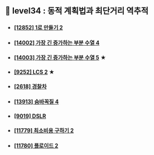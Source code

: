 ## 🍓 level34 : 동적 계획법과 최단거리 역추적
- #### [[12852] 1로 만들기 2](https://www.acmicpc.net/problem/12852)
- #### [[14002] 가장 긴 증가하는 부분 수열 4](https://www.acmicpc.net/problem/14002)
- #### [[14003] 가장 긴 증가하는 부분 수열 5](https://www.acmicpc.net/problem/14003) ★
- #### [[9252] LCS 2](https://www.acmicpc.net/problem/9252) ★
- #### [[2618] 경찰차](https://www.acmicpc.net/problem/2618)
- #### [[13913] 숨바꼭질 4](https://www.acmicpc.net/problem/13913)
- #### [[9019] DSLR](https://www.acmicpc.net/problem/9019)
- #### [[11779] 최소비용 구하기 2](https://www.acmicpc.net/problem/11779)
- #### [[11780] 플로이드 2](https://www.acmicpc.net/problem/11780)